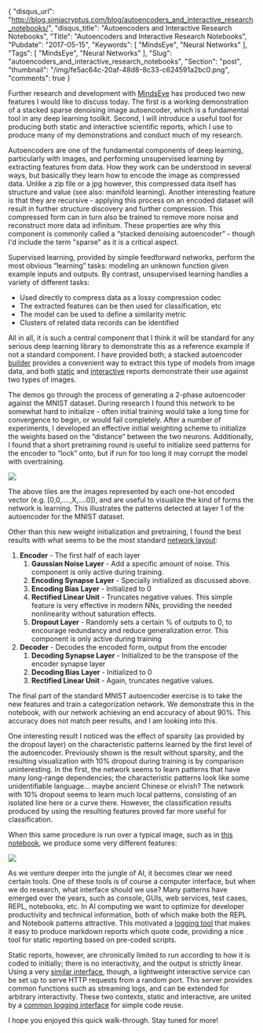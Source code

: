 {
  "disqus_url": "http://blog.simiacryptus.com/blog/autoencoders_and_interactive_research_notebooks/",
  "disqus_title": "Autoencoders and Interactive Research Notebooks",
  "Title": "Autoencoders and Interactive Research Notebooks",
  "Pubdate": "2017-05-15",
  "Keywords": [
    "MindsEye",
    "Neural Networks"
  ],
  "Tags": [
    "MindsEye",
    "Neural Networks"
  ],
  "Slug": "autoencoders_and_interactive_research_notebooks",
  "Section": "post",
  "thumbnail": "/img/fe5ac64c-20af-48d8-8c33-c624591a2bc0.png",
  "comments": true
}

Further research and development with [MindsEye](https://github.com/SimiaCryptus/MindsEye) has produced two new features I would like to discuss today. The first is a working demonstration of a stacked sparse denoising image autoencoder, which is a fundamental tool in any deep learning toolkit. Second, I will introduce a useful tool for producing both static and interactive scientific reports, which I use to produce many of my demonstrations and conduct much of my research.

Autoencoders are one of the fundamental components of deep learning, particularly with images, and performing unsupervised learning by extracting features from data. How they work can be understood in several ways, but basically they learn how to encode the image as compressed data. Unlike a zip file or a jpg however, this compressed data itself has structure and value (see also: manifold learning). Another interesting feature is that they are recursive - applying this process on an encoded dataset will result in further structure discovery and further compression. This compressed form can in turn also be trained to remove more noise and reconstruct more data ad infinitum. These properties are why this component is commonly called a “stacked denoising autoencoder” - though I'd include the term "sparse" as it is a critical aspect.

Supervised learning, provided by simple feedforward networks, perform the most obvious “learning” tasks: modeling an unknown function given example inputs and outputs. By contrast, unsupervised learning handles a variety of different tasks:

* Used directly to compress data as a lossy compression codec
* The extracted features can be then used for classification, etc
* The model can be used to define a similarity metric
* Clusters of related data records can be identified

All in all, it is such a central component that I think it will be standard for any serious deep learning library to demonstrate this as a reference example if not a standard component. I have provided both; a stacked autoencoder [builder](https://github.com/SimiaCryptus/MindsEye/blob/master/src/main/java/com/simiacryptus/mindseye/graph/AutoencoderNetwork.java) provides a convenient way to extract this type of models from image data, and both [static](https://github.com/acharneski/ImageLabs/blob/master/src/test/scala/report/AutoencoderDemo.scala) and [interactive](https://github.com/acharneski/ImageLabs/blob/master/src/test/scala/interactive/MnistAutoencoder.scala) reports demonstrate their use against two types of images.

The demos go through the process of generating a 2-phase autoencoder against the MNIST dataset. During research I found this network to be somewhat hard to initialize - often initial training would take a long time for convergence to begin, or would fail completely. After a number of experiments, I developed an effective initial weighting scheme to initialize the weights based on the “distance” between the two neurons. Additionally, I found that a short pretraining round is useful to initialize seed patterns for the encoder to “lock” onto, but if run for too long it may corrupt the model with overtraining.

![](/img/72fa0169-164b-4ef2-aca9-1b9fe28fceb0.png)


The above tiles are the images represented by each one-hot encoded vector (e.g. [0,0,....,X,....0]), and are useful to visualize the kind of forms the network is learning. This illustrates the patterns detected at layer 1 of the autoencoder for the MNIST dataset.

Other than this new weight initialization and pretraining, I found the best results with what seems to be the most standard [network layout](https://github.com/SimiaCryptus/MindsEye/blob/master/src/main/java/com/simiacryptus/mindseye/graph/AutoencoderNetwork.java#L203):

1. __Encoder__ - The first half of each layer
    1. __Gaussian Noise Layer__ - Add a specific amount of noise. This component is only active during training.
    1. __Encoding Synapse Layer__ - Specially initialized as discussed above.
    1. __Encoding Bias Layer__ - Initialized to 0
    1. __Rectified Linear Unit__ - Truncates negative values. This simple feature is very effective in modern NNs, providing the needed nonlinearity without saturation effects. 
    1. __Dropout Layer__ - Randomly sets a certain % of outputs to 0, to encourage redundancy and reduce generalization error. This component is only active during training
1. __Decoder__ - Decodes the encoded form, output from the encoder
    1. __Decoding Synapse Layer__ - Initialized to be the transpose of the encoder synapse layer
    1. __Decoding Bias Layer__ - Initialized to 0
    1. __Rectified Linear Unit__ - Again, truncates negative values.

The final part of the standard MNIST autoencoder exercise is to take the new features and train a categorization network. We demonstrate this in the notebook, with our network achieving an end accuracy of about 90%. This accuracy does not match peer results, and I am looking into this.

One interesting result I noticed was the effect of sparsity (as provided by the dropout layer) on the characteristic patterns learned by the first level of the autoencoder. Previously shown is the result without sparsity, and the resulting visualization with 10% dropout during training is by comparison uninteresting. In the first, the network seems to learn patterns that have many long-range dependencies; the characteristic patterns look like some unidentifiable language… maybe ancient Chinese or elvish? The network with 10% dropout seems to learn much local patterns, consisting of an isolated line here or a curve there. However, the classification results produced by using the resulting features proved far more useful for classification.

When this same procedure is run over a typical image, such as in [this notebook](https://github.com/acharneski/ImageLabs/blob/master/src/test/scala/report/AutoencoderDemo.scala#L162), we produce some very different features:

![](/img/fe5ac64c-20af-48d8-8c33-c624591a2bc0.png)
 

As we venture deeper into the jungle of AI, it becomes clear we need certain tools. One of these tools is of course a computer interface, but when we do research, what interface should we use? Many patterns have emerged over the years, such as console, GUIs, web services, test cases, REPL, notebooks, etc. In AI computing we want to optimize for developer productivity and technical information, both of which make both the REPL and Notebook patterns attractive. This motivated a [logging tool](https://github.com/acharneski/ImageLabs/blob/master/src/main/scala/util/ReportNotebook.scala) that makes it easy to produce markdown reports which quote code, providing a nice tool for static reporting based on pre-coded scripts.

Static reports, however, are chronically limited to run according to how it is coded to initially; there is no interactivity, and the output is strictly linear. Using a very [similar interface](https://github.com/acharneski/ImageLabs/blob/master/src/main/scala/util/ServiceNotebook.scala), though, a lightweight interactive service can be set up to serve HTTP requests from a random port. This server provides common functions such as streaming logs, and can be extended for arbitrary interactivity. These two contexts, static and interactive, are united by a [common logging interface](https://github.com/SimiaCryptus/utilities/blob/master/java-util/src/main/java/com/simiacryptus/util/io/NotebookOutput.java) for simple code reuse.

I hope you enjoyed this quick walk-through. Stay tuned for more!